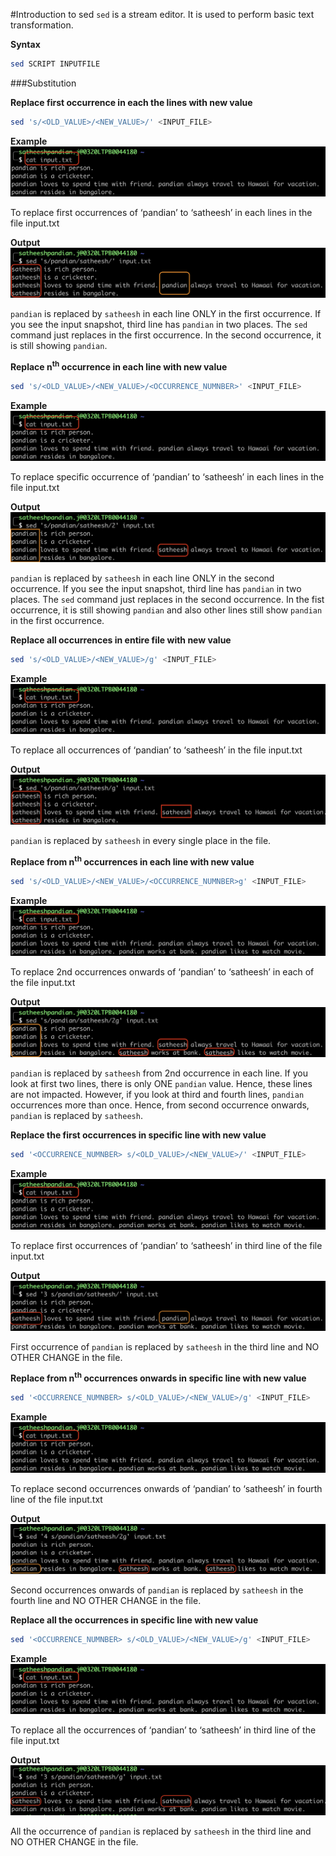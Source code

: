 #Introduction to sed
`sed` is a stream editor. It is used to perform basic text transformation.

**Syntax**
```bash
sed SCRIPT INPUTFILE
```

###Substitution

**Replace first occurrence in each the lines with new value**
```bash
sed 's/<OLD_VALUE>/<NEW_VALUE>/' <INPUT_FILE>
```
**Example**
![sed_replace.jpg](../assets/sed_replace.png)

To replace first occurrences of ‘pandian’ to ‘satheesh’ in each lines in the file input.txt

**Output**
![sed_replace_first.jpg](../assets/sed_replace_first.png)

`pandian` is replaced by `satheesh` in each line ONLY in the first occurrence. If you see the input snapshot, third line has `pandian` in two places. The `sed` command just replaces in the first occurrence. In the second occurrence, it is still showing `pandian`.

**Replace n<sup>th</sup> occurrence in each line with new value**
```bash
sed 's/<OLD_VALUE>/<NEW_VALUE>/<OCCURRENCE_NUMNBER>' <INPUT_FILE>
```
**Example**
![sed_replace.jpg](../assets/sed_replace.png)

To replace specific occurrence of ‘pandian’ to ‘satheesh’ in each lines in the file input.txt

**Output**
![sed_specific_nth.jpg](../assets/sed_specific_nth.png)

`pandian` is replaced by `satheesh` in each line ONLY in the second occurrence. If you see the input snapshot, third line has `pandian` in two places. The `sed` command just replaces in the second occurrence. In the fist occurrence, it is still showing `pandian` and also other lines still show `pandian` in the first occurrence.

**Replace all occurrences in entire file with new value**
```bash
sed 's/<OLD_VALUE>/<NEW_VALUE>/g' <INPUT_FILE>
```
**Example**
![sed_replace.jpg](../assets/sed_replace.png)

To replace all occurrences of ‘pandian’ to ‘satheesh’ in the file input.txt

**Output**
![sed_global.jpg](../assets/sed_global.png)

`pandian` is replaced by `satheesh` in every single place in the file.


**Replace from n<sup>th</sup> occurrences in each line with new value**
```bash
sed 's/<OLD_VALUE>/<NEW_VALUE>/<OCCURRENCE_NUMNBER>g' <INPUT_FILE>
```
**Example**
![sed_input.jpg](../assets/sed_input.png)

To replace 2nd occurrences onwards of ‘pandian’ to ‘satheesh’ in each of the file input.txt

**Output**
![sed_occurrence_global.jpg](../assets/sed_occurrence_global.png)

`pandian` is replaced by `satheesh` from 2nd occurrence in each line. If you look at first two lines, there is only ONE `pandian` value. Hence, these lines are not impacted. However, if you look at third and fourth lines, `pandian` occurrences more than once. Hence, from second occurrence onwards, `pandian` is replaced by `satheesh`.



**Replace the first occurrences in specific line with new value**
```bash
sed '<OCCURRENCE_NUMNBER> s/<OLD_VALUE>/<NEW_VALUE>/' <INPUT_FILE>
```
**Example**
![sed_input.jpg](../assets/sed_input.png)

To replace first occurrences of ‘pandian’ to ‘satheesh’ in third line of the file input.txt

**Output**
![sed_specific_line_first_occurrence.jpg](../assets/sed_specific_line_first_occurrence.jpg)

First occurrence of `pandian` is replaced by `satheesh` in the third line and NO OTHER CHANGE in the file.


**Replace from n<sup>th</sup> occurrences onwards in specific line with new value**
```bash
sed '<OCCURRENCE_NUMNBER> s/<OLD_VALUE>/<NEW_VALUE>/g' <INPUT_FILE>
```
**Example**
![sed_input.jpg](../assets/sed_input.png)

To replace second occurrences onwards of ‘pandian’ to ‘satheesh’ in fourth line of the file input.txt

**Output**
![sed_nth_occurence_global_line.png](../assets/sed_nth_occurence_global_line.png)

Second occurrences onwards of `pandian` is replaced by `satheesh` in the fourth line and NO OTHER CHANGE in the file.



**Replace all the occurrences in specific line with new value**
```bash
sed '<OCCURRENCE_NUMNBER> s/<OLD_VALUE>/<NEW_VALUE>/g' <INPUT_FILE>
```
**Example**
![sed_input.jpg](../assets/sed_input.png)

To replace all the occurrences of ‘pandian’ to ‘satheesh’ in third line of the file input.txt

**Output**
![sed_all_occurence_line_global.png](../assets/sed_all_occurence_line_global.png)

All the occurrence of `pandian` is replaced by `satheesh` in the third line and NO OTHER CHANGE in the file.







